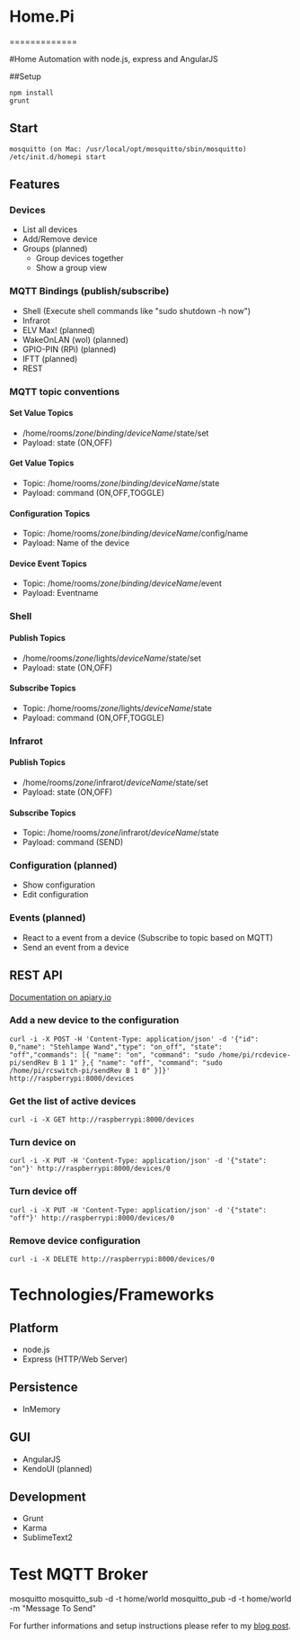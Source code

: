 # Home.Pi 
=============

#Home Automation with node.js, express and AngularJS

##Setup 

	npm install
	grunt

## Start 

	mosquitto (on Mac: /usr/local/opt/mosquitto/sbin/mosquitto)
	/etc/init.d/homepi start


## Features

### Devices
* List all devices
* Add/Remove device 
* Groups (planned)
  * Group devices together
  * Show a group view

### MQTT Bindings (publish/subscribe)

* Shell (Execute shell commands like "sudo shutdown -h now")
* Infrarot
* ELV Max! (planned)
* WakeOnLAN (wol) (planned)
* GPIO-PIN (RPi) (planned)
* IFTT (planned)
* REST

### MQTT topic conventions

#### Set Value Topics

* /home/rooms/*zone*/*binding*/*deviceName*/state/set
* Payload: state (ON,OFF)

#### Get Value Topics

* Topic: /home/rooms/*zone*/*binding*/*deviceName*/state 
* Payload: command (ON,OFF,TOGGLE)

#### Configuration Topics

* Topic: /home/rooms/*zone*/*binding*/*deviceName*/config/name 
* Payload: Name of the device

#### Device Event Topics

* Topic: /home/rooms/*zone*/*binding*/*deviceName*/event
* Payload: Eventname

### Shell

#### Publish Topics

* /home/rooms/*zone*/lights/*deviceName*/state/set
* Payload: state (ON,OFF)

#### Subscribe Topics

* Topic: /home/rooms/*zone*/lights/*deviceName*/state
* Payload: command (ON,OFF,TOGGLE)


### Infrarot

#### Publish Topics

* /home/rooms/*zone*/infrarot/*deviceName*/state/set
* Payload: state (ON,OFF)

#### Subscribe Topics

* Topic: /home/rooms/*zone*/infrarot/*deviceName*/state
* Payload: command (SEND)


### Configuration (planned)
* Show configuration
* Edit configuration

### Events (planned)
* React to a event from a device (Subscribe to topic based on MQTT)
* Send an event from a device


## REST API

[Documentation on apiary.io](http://apiary.io/home.pi-server)

### Add a new device to the configuration
	curl -i -X POST -H 'Content-Type: application/json' -d '{"id": 0,"name": "Stehlampe Wand","type": "on_off", "state": "off","commands": [{ "name": "on", "command": "sudo /home/pi/rcdevice-pi/sendRev B 1 1" },{ "name": "off", "command": "sudo /home/pi/rcswitch-pi/sendRev B 1 0" }]}' http://raspberrypi:8000/devices

### Get the list of active devices
	curl -i -X GET http://raspberrypi:8000/devices

### Turn device on
    curl -i -X PUT -H 'Content-Type: application/json' -d '{"state": "on"}' http://raspberrypi:8000/devices/0

### Turn device off
    curl -i -X PUT -H 'Content-Type: application/json' -d '{"state": "off"}' http://raspberrypi:8000/devices/0
 
### Remove device configuration
	curl -i -X DELETE http://raspberrypi:8000/devices/0


# Technologies/Frameworks

## Platform
* node.js
* Express (HTTP/Web Server)

## Persistence
* InMemory

## GUI
* AngularJS
* KendoUI (planned)

## Development
* Grunt
* Karma
* SublimeText2

# Test MQTT Broker

mosquitto
mosquitto_sub -d -t home/world
mosquitto_pub -d -t home/world -m "Message To Send"






For further informations and setup instructions please refer to my [blog post](http://blog.codecentric.de/en/2013/03/home-automation-with-angularjs-and-node-js-on-a-raspberry-pi).